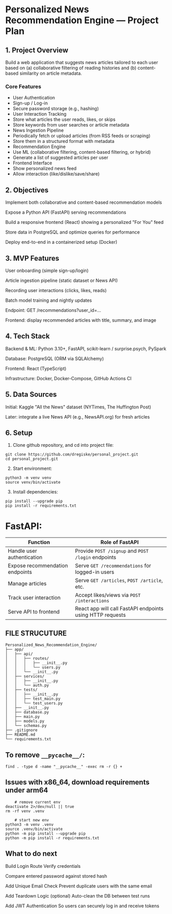 # Personalized News Recommendation Engine — Project Plan

## 1. Project Overview

Build a web application that suggests news articles tailored to each user based on (a) collaborative filtering of reading histories and (b) content-based similarity on article metadata.

### Core Features
- User Authentication
- Sign-up / Log-in
- Secure password storage (e.g., hashing)
- User Interaction Tracking
- Store what articles the user reads, likes, or skips
- Store keywords from user searches or article metadata
- News Ingestion Pipeline
- Periodically fetch or upload articles (from RSS feeds or scraping)
- Store them in a structured format with metadata
- Recommendation Engine
- Use ML (collaborative filtering, content-based filtering, or hybrid)
- Generate a list of suggested articles per user
- Frontend Interface
- Show personalized news feed
- Allow interaction (like/dislike/save/share)

## 2. Objectives

Implement both collaborative and content-based recommendation models

Expose a Python API (FastAPI) serving recommendations

Build a responsive frontend (React) showing a personalized "For You" feed

Store data in PostgreSQL and optimize queries for performance

Deploy end-to-end in a containerized setup (Docker)

## 3. MVP Features

User onboarding (simple sign-up/login)

Article ingestion pipeline (static dataset or News API)

Recording user interactions (clicks, likes, reads)

Batch model training and nightly updates

Endpoint: GET /recommendations?user_id=...

Frontend: display recommended articles with title, summary, and image

## 4. Tech Stack

Backend & ML: Python 3.10+, FastAPI, scikit-learn / surprise.psych, PySpark

Database: PostgreSQL (ORM via SQLAlchemy)

Frontend: React (TypeScript)

Infrastructure: Docker, Docker-Compose, GitHub Actions CI

## 5. Data Sources

Initial: Kaggle "All the News" dataset (NYTimes, The Huffington Post)

Later: integrate a live News API (e.g., NewsAPI.org) for fresh articles

## 6. Setup
1) Clone github repository, and cd into project file:
```
git clone https://github.com/dregiske/personal_project.git
cd personal_project.git
```

2) Start environment:
```
python3 -m venv venv
source venv/bin/activate
```

3) Install dependencies:
```
pip install --upgrade pip
pip install -r requirements.txt
```


# FastAPI:
| Function                        | Role of FastAPI                                           |
| ------------------------------- | --------------------------------------------------------- |
| Handle user authentication      | Provide `POST /signup` and `POST /login` endpoints        |
| Expose recommendation endpoints | Serve `GET /recommendations` for logged-in users          |
| Manage articles                 | Serve `GET /articles`, `POST /article`, etc.              |
| Track user interaction          | Accept likes/views via `POST /interactions`               |
| Serve API to frontend           | React app will call FastAPI endpoints using HTTP requests |


## FILE STRUCUTURE
```
Personalized_News_Recommendation_Engine/
├── app/
│	├── api/
│	│	├── routes/
│	│	│	├── __init__.py
│	│	│	└── users.py
│	│	└── __init__.py
│	├── services/
│	│	├── __init__.py
│	│	└── auth.py
│   ├── tests/
│   │   ├── __init__.py
│   │   ├── test_main.py
│	│	└── test_users.py
│   ├── __init__.py
│	├── database.py
│   ├── main.py
│	├── models.py
│	└── schemas.py
├── .gitignore
├── README.md
└── requirements.txt
```

## To remove `__pycache__/`:
```
find . -type d -name "__pycache__" -exec rm -r {} +
```
## Issues with x86_64, download requirements under arm64
```
	# remove current env
deactivate 2>/dev/null || true
rm -rf venv .venv

	# start new env
python3 -m venv .venv
source .venv/bin/activate
python -m pip install --upgrade pip
python -m pip install -r requirements.txt
```


## What to do next
Build Login Route
Verify credentials

Compare entered password against stored hash

Add Unique Email Check
Prevent duplicate users with the same email

Add Teardown Logic (optional)
Auto-clean the DB between test runs

Add JWT Authentication
So users can securely log in and receive tokens